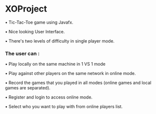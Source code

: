 # XOProject
 <p>• Tic-Tac-Toe game using Javafx.</p>
 <p>• Nice looking User Interface.</p>
 <p>• There's two levels of difficulty in single player mode.</p>
 <h3>The user can :</h3>
 <p>• Play locally on the same machine in 1 VS 1 mode</p>
 <p>• Play against other players on the same network in online mode.</p>
 <p>• Record the games that you played in all modes (online games and local games are separated).</p>
 <p>• Register and login to access online mode.</p>
 <p>• Select who you want to play with from online players list.</p>
